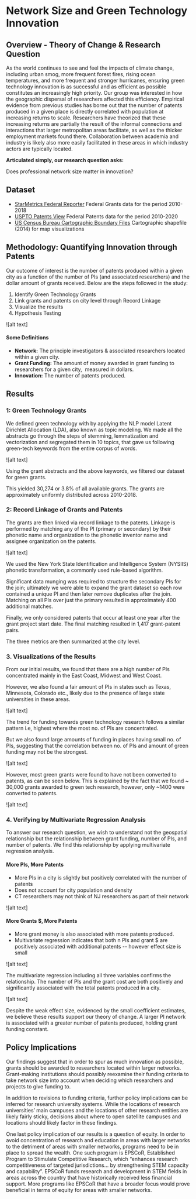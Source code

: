 # Network Size and Green Technology Innovation

## Overview - Theory of Change & Research Question

As the world continues to see and feel the impacts of climate change, including urban smog, more frequent forest fires, rising ocean temperatures, and more frequent and stronger hurricanes, ensuring green technology innovation is as successful and as efficient as possible constitutes an increasingly high priority. Our group was interested in how the geographic dispersal of researchers affected this efficiency. Empirical evidence from previous studies has borne out that the number of patents produced in a given place is directly correlated with population at increasing returns to scale. Researchers have theorized that these increasing returns are partially the result of the informal connections and interactions that larger metropolitan areas facilitate, as well as the thicker employment markets found there. Collaboration between academia and industry is likely also more easily facilitated in these areas in which industry actors are typically located.

**Articulated simply, our research question asks:** 

Does professional network size matter in innovation? 

## Dataset
- [StarMetrics Federal Reporter](https://federalreporter.nih.gov)
  Federal Grants data for the period 2010-2018
- [USPTO Patents View](https://patentsview.org)
  Federal Patents data for the period 2010-2020
- [US Census Bureau Cartographic Boundary Files](https://www.census.gov/geographies/mapping-files/time-series/geo/carto-boundary-file.2014.html)
  Cartographic shapefile (2014) for map visualizations

## Methodology: Quantifying Innovation through Patents

Our outcome of interest is the number of patents produced within a given city as a function of the number of PIs (and associated researchers) and the dollar amount of grants received. Below are the steps followed in the study:

1. Identify Green Technology Grants
2. Link grants and patents on city level through Record Linkage
3. Visualize the results
4. Hypothesis Testing

![alt text]

#### Some Definitions
- **Network:** The principle investigators & associated researchers located within a given city.
- **Grant Funding:** The amount of money awarded in grant funding to researchers for a given city,  measured in dollars.
- **Innovation:** The number of patents produced.

## Results

### 1: Green Technology Grants

We defined green technology with by applying the NLP model Latent Dirichlet Allocation (LDA), also known as topic modeling. We made all the abstracts go through the steps of stemming, lemmatization and vectorization and segregated them in 10 topics, that gave us following green-tech keywords from the entire corpus of words.

![alt text]

Using the grant abstracts and the above keywords, we filtered our dataset for green grants.

This yielded 30,274 or 3.8% of all available grants. The grants are approximately uniformly distributed across 2010-2018.

### 2: Record Linkage of Grants and Patents

The grants are then linked via record linkage to the patents. Linkage is performed by matching any of the PI (primary or secondary) by their phonetic name and organization to the phonetic inventor name and assignee organization on the patents.

![alt text]

We used the New York State Identification and Intelligence System (NYSIIS) phonetic transformation, a commonly used rule-based algorithm.

Significant data munging was required to structure the secondary PIs for the join; ultimately we were able to expand the grant dataset so each row contained a unique PI and then later remove duplicates after the join. Matching on all PIs over just the primary resulted in approximately 400 additional matches.

Finally, we only considered patents that occur at least one year after the grant project start date. The final matching resulted in 1,417 grant-patent pairs. 

The three metrics are then summarized at the city level. 

### 3. Visualizations of the Results

From our initial results, we found that there are a high number of PIs concentrated mainly in the East Coast, Midwest and West Coast. 

However, we also found a fair amount of PIs in states such as Texas, Minnesota, Colorado etc., likely due to the presence of large state universities in these areas.

![alt text]

The trend for funding towards green technology research follows a similar pattern i.e, highest where the most no. of PIs are concentrated.

But we also found large amounts of funding in places having small no. of PIs, suggesting that the correlation between no. of PIs and amount of green funding may not be the strongest.

![alt text]

However, most green grants were found to have not been converted to patents, as can be seen below. This is explained by the fact that we found ~ 30,000 grants awarded to green tech research, however, only ~1400 were converted to patents.

![alt text]

### 4. Verifying by Multivariate Regression Analysis

To answer our research question, we wish to understand not the geospatial relationship but the relationship between grant funding, number of PIs, and number of patents. We find this relationship by applying multivariate regression analysis. 

#### More PIs, More Patents

- More PIs in a city is slightly but positively correlated with the number of patents
- Does not account for city population and density
- CT researchers may not think of NJ researchers as part of their network

![alt text]

#### More Grants $, More Patents

- More grant money is also associated with more patents produced.
- Multivariate regression indicates that both n PIs and grant $ are positively associated with additional patents -- however effect size is small

![alt text]

The multivariate regression including all three variables confirms the relationship. The number of PIs and the grant cost are both positively and significantly associated with the total patents produced in a city. 

![alt text]

Despite the weak effect size, evidenced by the small coefficient estimates, we believe these results support our theory of change. A larger PI network is associated with a greater number of patents produced, holding grant funding constant.

## Policy Implications

Our findings suggest that in order to spur as much innovation as possible, grants should be awarded to researchers located within larger networks. Grant-making institutions should possibly reexamine their funding criteria to take network size into account when deciding which researchers and projects to give funding to. 

In addition to revisions to funding criteria, further policy implications can be inferred for research university systems. While the locations of research universities’ main campuses and the locations of other research entities are likely fairly sticky, decisions about where to open satellite campuses and locations should likely factor in these findings. 

One last policy implication of our results is a question of equity. In order to avoid concentration of research and education in areas with larger networks to the detriment of areas with smaller networks, programs need to be in place to spread the wealth. One such program is EPSCoR, Established Program to Stimulate Competitive Research, which “enhances research competitiveness of targeted jurisdictions… by strengthening STEM capacity and capability”. EPSCoR funds research and development in STEM fields in areas across the country that have historically received less financial support. More programs like EPSCoR that have a broader focus would prove beneficial in terms of equity for areas with smaller networks. 



